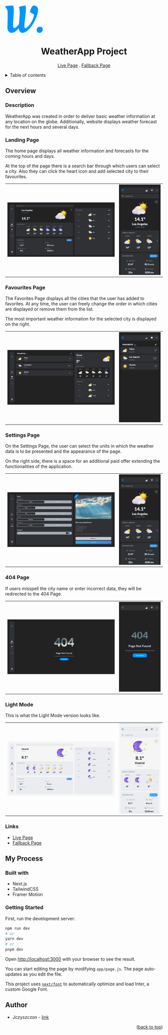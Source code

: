 ![Banner WeatherApp](/app/img/screens/w-logo-transparent.png)

<div align="center">

# WeatherApp Project

[Live Page][live-page] . [Fallback Page][fallback-page]

</div>

<details>
<summary>Table of contents</summary>

-   [Overview](#overview)
    -   [Description](#the-challenge)
    -   [Landing Page](#landing-page)
    -   [Favourites Page](#favourites-page)
    -   [Settings Page](#settings-page)
    -   [404 Page](#404-page)
    -   [Light Mode](#light-mode)
    -   [Links](#links)
-   [My process](#my-process)
    -   [Built with](#built-with)
    -   [Getting Started](#getting-started)
-   [Author](#author)

</details>

## Overview

### Description

WeatherApp was created in order to deliver basic weather information at any location on the globe. Additionally, website displays weather forecast for the next hours and several days.

### Landing Page

The home page displays all weather information and forecasts for the coming hours and days.

At the top of the page there is a search bar through which users can select a city. Also they can click the heart icon and add selected city to their favourites.

<table>
    <tr>
        <td>
            <img src="./app/img/screens/landing-page-desktop.png" alt="Desktop solution" width="100%" title="Desktop solution"/>
        </td>
        <td>
            <img src="./app/img/screens/landing-page-mobile.png" alt="Mobile solution" title="Mobile solution" width="100%" />
        </td>
    </tr>
</table>

### Favourites Page

The Favorites Page displays all the cities that the user has added to favorites. At any time, the user can freely change the order in which cities are displayed or remove them from the list.

The most important weather information for the selected city is displayed on the right.

<table>
    <tr>
        <td>
            <img src="./app/img/screens/favourites-page-desktop.png" alt="Desktop solution" width="100%" title="Desktop solution"/>
        </td>
        <td>
            <img src="./app/img/screens/favourites-page-mobile.png" alt="Mobile solution" title="Mobile solution" width="100%" />
        </td>
    </tr>
</table>

### Settings Page

On the Settings Page, the user can select the units in which the weather data is to be presented and the appearance of the page.

On the right side, there is a space for an additional paid offer extending the functionalities of the application.

<table>
    <tr>
        <td>
            <img src="./app/img/screens/settings-page-desktop.png" alt="Desktop solution" width="100%" title="Desktop solution"/>
        </td>
        <td>
            <img src="./app/img/screens/landing-page-mobile.png" alt="Mobile solution" title="Mobile solution" width="100%" />
        </td>
    </tr>
</table>

### 404 Page

If users misspell the city name or enter incorrect data, they will be redirected to the 404 Page.

<table>
    <tr>
        <td>
            <img src="./app/img/screens/404-page-desktop.png" alt="Desktop solution" width="100%" title="Desktop solution"/>
        </td>
        <td>
            <img src="./app/img/screens/404-page-mobile.png" alt="Mobile solution" title="Mobile solution" width="100%" />
        </td>
    </tr>
</table>

### Light Mode

This is what the Light Mode version looks like.

<table>
    <tr>
        <td>
            <img src="./app/img/screens/light-mode-desktop.png" alt="Desktop solution" width="100%" title="Desktop solution"/>
        </td>
        <td>
            <img src="./app/img/screens/light-mode-mobile.png" alt="Mobile solution" title="Mobile solution" width="100%" />
        </td>
    </tr>
</table>

### Links

-   [Live Page][live-page]
-   [Fallback Page][fallback-page]

## My Process

### Built with

-   Next.js
-   TailwindCSS
-   Framer Motion

### Getting Started

First, run the development server:

```bash
npm run dev
# or
yarn dev
# or
pnpm dev
```

Open [http://localhost:3000](http://localhost:3000) with your browser to see the result.

You can start editing the page by modifying `app/page.js`. The page auto-updates as you edit the file.

This project uses [`next/font`](https://nextjs.org/docs/basic-features/font-optimization) to automatically optimize and load Inter, a custom Google Font.

## Author

-   Jczyszczon - [link](https://jczyszczon.pl)

<p align="right">(<a href="#top">back to top</a>)</p>

[live-page]: https://weather.jczyszczon.pl
[fallback-page]: https://weather-app-gray-xi.vercel.app